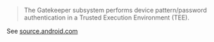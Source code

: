 > The Gatekeeper subsystem performs device pattern/password authentication in a Trusted Execution Environment (TEE).

See [source.android.com](https://source.android.com/security/authentication/gatekeeper.html)

